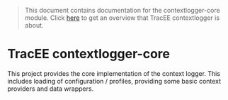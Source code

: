 > This document contains documentation for the contextlogger-core module. Click [here](/README.md) to get an overview that TracEE contextlogger is about.

# TracEE contextlogger-core

This project provides the core implementation of the context logger. This includes loading of configuration / profiles, providing some basic context providers and data wrappers.
